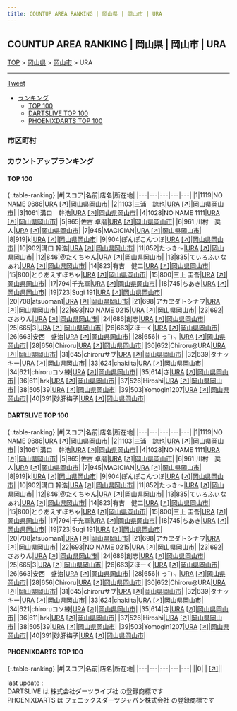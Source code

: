 ```yaml
---
title: COUNTUP AREA RANKING | 岡山県 | 岡山市 | URA
---
```

## COUNTUP AREA RANKING | 岡山県 | 岡山市 | URA

[TOP](/darts/rank/) > [岡山県](/darts/rank/岡山県/) > [岡山市](/darts/rank/岡山県/岡山市/) > URA

___

<a href="https://twitter.com/share?ref_src=twsrc%5Etfw" data-text="COUNTUP AREA RANKING | 岡山県岡山市URA" class="twitter-share-button" data-hashtags="DARTSLIVE,PHOENIXDARTS,darts,ダーツ" data-show-count="false">Tweet</a>

* [ランキング](#カウントアップランキング)
    * [TOP 100](#top-100)
    * [DARTSLIVE TOP 100](#dartslive-top-100)
    * [PHOENIXDARTS TOP 100](#phoenixdarts-top-100)

### 市区町村

<ul>

</ul>

### カウントアップランキング

#### TOP 100



{:.table-ranking}
|#|スコア|名前|店名|所在地|
|---|---|---|---|---|
|1|1119|<span class="rank-name-dl">NO NAME 9686</span>|<a href="/darts/rank/shops/c62a9d866ced22b2b21333aee1bd51e4.html">URA</a> <a href="https://search.dartslive.com/jp/shop/c62a9d866ced22b2b21333aee1bd51e4">[↗]</a>|<a href="/darts/rank/岡山県/岡山市">岡山県岡山市</a>|
|2|1103|<span class="rank-name-dl">三浦　諒也</span>|<a href="/darts/rank/shops/c62a9d866ced22b2b21333aee1bd51e4.html">URA</a> <a href="https://search.dartslive.com/jp/shop/c62a9d866ced22b2b21333aee1bd51e4">[↗]</a>|<a href="/darts/rank/岡山県/岡山市">岡山県岡山市</a>|
|3|1061|<span class="rank-name-dl">溝口　幹浩</span>|<a href="/darts/rank/shops/c62a9d866ced22b2b21333aee1bd51e4.html">URA</a> <a href="https://search.dartslive.com/jp/shop/c62a9d866ced22b2b21333aee1bd51e4">[↗]</a>|<a href="/darts/rank/岡山県/岡山市">岡山県岡山市</a>|
|4|1028|<span class="rank-name-dl">NO NAME 1111</span>|<a href="/darts/rank/shops/c62a9d866ced22b2b21333aee1bd51e4.html">URA</a> <a href="https://search.dartslive.com/jp/shop/c62a9d866ced22b2b21333aee1bd51e4">[↗]</a>|<a href="/darts/rank/岡山県/岡山市">岡山県岡山市</a>|
|5|965|<span class="rank-name-dl">佐古 卓磨</span>|<a href="/darts/rank/shops/c62a9d866ced22b2b21333aee1bd51e4.html">URA</a> <a href="https://search.dartslive.com/jp/shop/c62a9d866ced22b2b21333aee1bd51e4">[↗]</a>|<a href="/darts/rank/岡山県/岡山市">岡山県岡山市</a>|
|6|961|<span class="rank-name-dl">川村　奨人</span>|<a href="/darts/rank/shops/c62a9d866ced22b2b21333aee1bd51e4.html">URA</a> <a href="https://search.dartslive.com/jp/shop/c62a9d866ced22b2b21333aee1bd51e4">[↗]</a>|<a href="/darts/rank/岡山県/岡山市">岡山県岡山市</a>|
|7|945|<span class="rank-name-dl">MAGICIAN</span>|<a href="/darts/rank/shops/c62a9d866ced22b2b21333aee1bd51e4.html">URA</a> <a href="https://search.dartslive.com/jp/shop/c62a9d866ced22b2b21333aee1bd51e4">[↗]</a>|<a href="/darts/rank/岡山県/岡山市">岡山県岡山市</a>|
|8|919|<span class="rank-name-dl">k</span>|<a href="/darts/rank/shops/c62a9d866ced22b2b21333aee1bd51e4.html">URA</a> <a href="https://search.dartslive.com/jp/shop/c62a9d866ced22b2b21333aee1bd51e4">[↗]</a>|<a href="/darts/rank/岡山県/岡山市">岡山県岡山市</a>|
|9|904|<span class="rank-name-dl">ぽんぽこんつぼ</span>|<a href="/darts/rank/shops/c62a9d866ced22b2b21333aee1bd51e4.html">URA</a> <a href="https://search.dartslive.com/jp/shop/c62a9d866ced22b2b21333aee1bd51e4">[↗]</a>|<a href="/darts/rank/岡山県/岡山市">岡山県岡山市</a>|
|10|902|<span class="rank-name-dl">溝口 幹浩</span>|<a href="/darts/rank/shops/c62a9d866ced22b2b21333aee1bd51e4.html">URA</a> <a href="https://search.dartslive.com/jp/shop/c62a9d866ced22b2b21333aee1bd51e4">[↗]</a>|<a href="/darts/rank/岡山県/岡山市">岡山県岡山市</a>|
|11|852|<span class="rank-name-dl">たっき〜</span>|<a href="/darts/rank/shops/c62a9d866ced22b2b21333aee1bd51e4.html">URA</a> <a href="https://search.dartslive.com/jp/shop/c62a9d866ced22b2b21333aee1bd51e4">[↗]</a>|<a href="/darts/rank/岡山県/岡山市">岡山県岡山市</a>|
|12|846|<span class="rank-name-dl">@たくちゃん</span>|<a href="/darts/rank/shops/c62a9d866ced22b2b21333aee1bd51e4.html">URA</a> <a href="https://search.dartslive.com/jp/shop/c62a9d866ced22b2b21333aee1bd51e4">[↗]</a>|<a href="/darts/rank/岡山県/岡山市">岡山県岡山市</a>|
|13|835|<span class="rank-name-dl">てぃろふぃなぁれ</span>|<a href="/darts/rank/shops/c62a9d866ced22b2b21333aee1bd51e4.html">URA</a> <a href="https://search.dartslive.com/jp/shop/c62a9d866ced22b2b21333aee1bd51e4">[↗]</a>|<a href="/darts/rank/岡山県/岡山市">岡山県岡山市</a>|
|14|823|<span class="rank-name-dl">有吉　健二</span>|<a href="/darts/rank/shops/c62a9d866ced22b2b21333aee1bd51e4.html">URA</a> <a href="https://search.dartslive.com/jp/shop/c62a9d866ced22b2b21333aee1bd51e4">[↗]</a>|<a href="/darts/rank/岡山県/岡山市">岡山県岡山市</a>|
|15|800|<span class="rank-name-dl">とりあえずぽちゃ</span>|<a href="/darts/rank/shops/c62a9d866ced22b2b21333aee1bd51e4.html">URA</a> <a href="https://search.dartslive.com/jp/shop/c62a9d866ced22b2b21333aee1bd51e4">[↗]</a>|<a href="/darts/rank/岡山県/岡山市">岡山県岡山市</a>|
|15|800|<span class="rank-name-dl">三上 圭吾</span>|<a href="/darts/rank/shops/c62a9d866ced22b2b21333aee1bd51e4.html">URA</a> <a href="https://search.dartslive.com/jp/shop/c62a9d866ced22b2b21333aee1bd51e4">[↗]</a>|<a href="/darts/rank/岡山県/岡山市">岡山県岡山市</a>|
|17|794|<span class="rank-name-dl">千光軍</span>|<a href="/darts/rank/shops/c62a9d866ced22b2b21333aee1bd51e4.html">URA</a> <a href="https://search.dartslive.com/jp/shop/c62a9d866ced22b2b21333aee1bd51e4">[↗]</a>|<a href="/darts/rank/岡山県/岡山市">岡山県岡山市</a>|
|18|745|<span class="rank-name-dl">ちあき</span>|<a href="/darts/rank/shops/c62a9d866ced22b2b21333aee1bd51e4.html">URA</a> <a href="https://search.dartslive.com/jp/shop/c62a9d866ced22b2b21333aee1bd51e4">[↗]</a>|<a href="/darts/rank/岡山県/岡山市">岡山県岡山市</a>|
|19|723|<span class="rank-name-dl">Sugi 191</span>|<a href="/darts/rank/shops/c62a9d866ced22b2b21333aee1bd51e4.html">URA</a> <a href="https://search.dartslive.com/jp/shop/c62a9d866ced22b2b21333aee1bd51e4">[↗]</a>|<a href="/darts/rank/岡山県/岡山市">岡山県岡山市</a>|
|20|708|<span class="rank-name-dl">atsuoman1</span>|<a href="/darts/rank/shops/c62a9d866ced22b2b21333aee1bd51e4.html">URA</a> <a href="https://search.dartslive.com/jp/shop/c62a9d866ced22b2b21333aee1bd51e4">[↗]</a>|<a href="/darts/rank/岡山県/岡山市">岡山県岡山市</a>|
|21|698|<span class="rank-name-dl">アカヱダトシナヲ</span>|<a href="/darts/rank/shops/c62a9d866ced22b2b21333aee1bd51e4.html">URA</a> <a href="https://search.dartslive.com/jp/shop/c62a9d866ced22b2b21333aee1bd51e4">[↗]</a>|<a href="/darts/rank/岡山県/岡山市">岡山県岡山市</a>|
|22|693|<span class="rank-name-dl">NO NAME 0215</span>|<a href="/darts/rank/shops/c62a9d866ced22b2b21333aee1bd51e4.html">URA</a> <a href="https://search.dartslive.com/jp/shop/c62a9d866ced22b2b21333aee1bd51e4">[↗]</a>|<a href="/darts/rank/岡山県/岡山市">岡山県岡山市</a>|
|23|692|<span class="rank-name-dl">さおりん</span>|<a href="/darts/rank/shops/c62a9d866ced22b2b21333aee1bd51e4.html">URA</a> <a href="https://search.dartslive.com/jp/shop/c62a9d866ced22b2b21333aee1bd51e4">[↗]</a>|<a href="/darts/rank/岡山県/岡山市">岡山県岡山市</a>|
|24|686|<span class="rank-name-dl">創志</span>|<a href="/darts/rank/shops/c62a9d866ced22b2b21333aee1bd51e4.html">URA</a> <a href="https://search.dartslive.com/jp/shop/c62a9d866ced22b2b21333aee1bd51e4">[↗]</a>|<a href="/darts/rank/岡山県/岡山市">岡山県岡山市</a>|
|25|665|<span class="rank-name-dl">3</span>|<a href="/darts/rank/shops/c62a9d866ced22b2b21333aee1bd51e4.html">URA</a> <a href="https://search.dartslive.com/jp/shop/c62a9d866ced22b2b21333aee1bd51e4">[↗]</a>|<a href="/darts/rank/岡山県/岡山市">岡山県岡山市</a>|
|26|663|<span class="rank-name-dl">Ζほーく</span>|<a href="/darts/rank/shops/c62a9d866ced22b2b21333aee1bd51e4.html">URA</a> <a href="https://search.dartslive.com/jp/shop/c62a9d866ced22b2b21333aee1bd51e4">[↗]</a>|<a href="/darts/rank/岡山県/岡山市">岡山県岡山市</a>|
|26|663|<span class="rank-name-dl">安西　盛治</span>|<a href="/darts/rank/shops/c62a9d866ced22b2b21333aee1bd51e4.html">URA</a> <a href="https://search.dartslive.com/jp/shop/c62a9d866ced22b2b21333aee1bd51e4">[↗]</a>|<a href="/darts/rank/岡山県/岡山市">岡山県岡山市</a>|
|28|656|<span class="rank-name-dl">( っ˙˙)╮</span>|<a href="/darts/rank/shops/c62a9d866ced22b2b21333aee1bd51e4.html">URA</a> <a href="https://search.dartslive.com/jp/shop/c62a9d866ced22b2b21333aee1bd51e4">[↗]</a>|<a href="/darts/rank/岡山県/岡山市">岡山県岡山市</a>|
|28|656|<span class="rank-name-dl">Chiroru</span>|<a href="/darts/rank/shops/c62a9d866ced22b2b21333aee1bd51e4.html">URA</a> <a href="https://search.dartslive.com/jp/shop/c62a9d866ced22b2b21333aee1bd51e4">[↗]</a>|<a href="/darts/rank/岡山県/岡山市">岡山県岡山市</a>|
|30|652|<span class="rank-name-dl">Chiroru@URA</span>|<a href="/darts/rank/shops/c62a9d866ced22b2b21333aee1bd51e4.html">URA</a> <a href="https://search.dartslive.com/jp/shop/c62a9d866ced22b2b21333aee1bd51e4">[↗]</a>|<a href="/darts/rank/岡山県/岡山市">岡山県岡山市</a>|
|31|645|<span class="rank-name-dl">chiroruサブ</span>|<a href="/darts/rank/shops/c62a9d866ced22b2b21333aee1bd51e4.html">URA</a> <a href="https://search.dartslive.com/jp/shop/c62a9d866ced22b2b21333aee1bd51e4">[↗]</a>|<a href="/darts/rank/岡山県/岡山市">岡山県岡山市</a>|
|32|639|<span class="rank-name-dl">タナッキー</span>|<a href="/darts/rank/shops/c62a9d866ced22b2b21333aee1bd51e4.html">URA</a> <a href="https://search.dartslive.com/jp/shop/c62a9d866ced22b2b21333aee1bd51e4">[↗]</a>|<a href="/darts/rank/岡山県/岡山市">岡山県岡山市</a>|
|33|624|<span class="rank-name-dl">chakiita</span>|<a href="/darts/rank/shops/c62a9d866ced22b2b21333aee1bd51e4.html">URA</a> <a href="https://search.dartslive.com/jp/shop/c62a9d866ced22b2b21333aee1bd51e4">[↗]</a>|<a href="/darts/rank/岡山県/岡山市">岡山県岡山市</a>|
|34|621|<span class="rank-name-dl">chiroruコソ練</span>|<a href="/darts/rank/shops/c62a9d866ced22b2b21333aee1bd51e4.html">URA</a> <a href="https://search.dartslive.com/jp/shop/c62a9d866ced22b2b21333aee1bd51e4">[↗]</a>|<a href="/darts/rank/岡山県/岡山市">岡山県岡山市</a>|
|35|614|<span class="rank-name-dl">さ</span>|<a href="/darts/rank/shops/c62a9d866ced22b2b21333aee1bd51e4.html">URA</a> <a href="https://search.dartslive.com/jp/shop/c62a9d866ced22b2b21333aee1bd51e4">[↗]</a>|<a href="/darts/rank/岡山県/岡山市">岡山県岡山市</a>|
|36|611|<span class="rank-name-dl">hrk</span>|<a href="/darts/rank/shops/c62a9d866ced22b2b21333aee1bd51e4.html">URA</a> <a href="https://search.dartslive.com/jp/shop/c62a9d866ced22b2b21333aee1bd51e4">[↗]</a>|<a href="/darts/rank/岡山県/岡山市">岡山県岡山市</a>|
|37|526|<span class="rank-name-dl">Hiroshi</span>|<a href="/darts/rank/shops/c62a9d866ced22b2b21333aee1bd51e4.html">URA</a> <a href="https://search.dartslive.com/jp/shop/c62a9d866ced22b2b21333aee1bd51e4">[↗]</a>|<a href="/darts/rank/岡山県/岡山市">岡山県岡山市</a>|
|38|505|<span class="rank-name-dl">39</span>|<a href="/darts/rank/shops/c62a9d866ced22b2b21333aee1bd51e4.html">URA</a> <a href="https://search.dartslive.com/jp/shop/c62a9d866ced22b2b21333aee1bd51e4">[↗]</a>|<a href="/darts/rank/岡山県/岡山市">岡山県岡山市</a>|
|39|503|<span class="rank-name-dl">Yomogin1207</span>|<a href="/darts/rank/shops/c62a9d866ced22b2b21333aee1bd51e4.html">URA</a> <a href="https://search.dartslive.com/jp/shop/c62a9d866ced22b2b21333aee1bd51e4">[↗]</a>|<a href="/darts/rank/岡山県/岡山市">岡山県岡山市</a>|
|40|391|<span class="rank-name-dl">砂肝梅子</span>|<a href="/darts/rank/shops/c62a9d866ced22b2b21333aee1bd51e4.html">URA</a> <a href="https://search.dartslive.com/jp/shop/c62a9d866ced22b2b21333aee1bd51e4">[↗]</a>|<a href="/darts/rank/岡山県/岡山市">岡山県岡山市</a>|


#### DARTSLIVE TOP 100



{:.table-ranking}
|#|スコア|名前|店名|所在地|
|---|---|---|---|---|
|1|1119|<span class="rank-name-dl">NO NAME 9686</span>|<a href="/darts/rank/shops/c62a9d866ced22b2b21333aee1bd51e4.html">URA</a> <a href="https://search.dartslive.com/jp/shop/c62a9d866ced22b2b21333aee1bd51e4">[↗]</a>|<a href="/darts/rank/岡山県/岡山市">岡山県岡山市</a>|
|2|1103|<span class="rank-name-dl">三浦　諒也</span>|<a href="/darts/rank/shops/c62a9d866ced22b2b21333aee1bd51e4.html">URA</a> <a href="https://search.dartslive.com/jp/shop/c62a9d866ced22b2b21333aee1bd51e4">[↗]</a>|<a href="/darts/rank/岡山県/岡山市">岡山県岡山市</a>|
|3|1061|<span class="rank-name-dl">溝口　幹浩</span>|<a href="/darts/rank/shops/c62a9d866ced22b2b21333aee1bd51e4.html">URA</a> <a href="https://search.dartslive.com/jp/shop/c62a9d866ced22b2b21333aee1bd51e4">[↗]</a>|<a href="/darts/rank/岡山県/岡山市">岡山県岡山市</a>|
|4|1028|<span class="rank-name-dl">NO NAME 1111</span>|<a href="/darts/rank/shops/c62a9d866ced22b2b21333aee1bd51e4.html">URA</a> <a href="https://search.dartslive.com/jp/shop/c62a9d866ced22b2b21333aee1bd51e4">[↗]</a>|<a href="/darts/rank/岡山県/岡山市">岡山県岡山市</a>|
|5|965|<span class="rank-name-dl">佐古 卓磨</span>|<a href="/darts/rank/shops/c62a9d866ced22b2b21333aee1bd51e4.html">URA</a> <a href="https://search.dartslive.com/jp/shop/c62a9d866ced22b2b21333aee1bd51e4">[↗]</a>|<a href="/darts/rank/岡山県/岡山市">岡山県岡山市</a>|
|6|961|<span class="rank-name-dl">川村　奨人</span>|<a href="/darts/rank/shops/c62a9d866ced22b2b21333aee1bd51e4.html">URA</a> <a href="https://search.dartslive.com/jp/shop/c62a9d866ced22b2b21333aee1bd51e4">[↗]</a>|<a href="/darts/rank/岡山県/岡山市">岡山県岡山市</a>|
|7|945|<span class="rank-name-dl">MAGICIAN</span>|<a href="/darts/rank/shops/c62a9d866ced22b2b21333aee1bd51e4.html">URA</a> <a href="https://search.dartslive.com/jp/shop/c62a9d866ced22b2b21333aee1bd51e4">[↗]</a>|<a href="/darts/rank/岡山県/岡山市">岡山県岡山市</a>|
|8|919|<span class="rank-name-dl">k</span>|<a href="/darts/rank/shops/c62a9d866ced22b2b21333aee1bd51e4.html">URA</a> <a href="https://search.dartslive.com/jp/shop/c62a9d866ced22b2b21333aee1bd51e4">[↗]</a>|<a href="/darts/rank/岡山県/岡山市">岡山県岡山市</a>|
|9|904|<span class="rank-name-dl">ぽんぽこんつぼ</span>|<a href="/darts/rank/shops/c62a9d866ced22b2b21333aee1bd51e4.html">URA</a> <a href="https://search.dartslive.com/jp/shop/c62a9d866ced22b2b21333aee1bd51e4">[↗]</a>|<a href="/darts/rank/岡山県/岡山市">岡山県岡山市</a>|
|10|902|<span class="rank-name-dl">溝口 幹浩</span>|<a href="/darts/rank/shops/c62a9d866ced22b2b21333aee1bd51e4.html">URA</a> <a href="https://search.dartslive.com/jp/shop/c62a9d866ced22b2b21333aee1bd51e4">[↗]</a>|<a href="/darts/rank/岡山県/岡山市">岡山県岡山市</a>|
|11|852|<span class="rank-name-dl">たっき〜</span>|<a href="/darts/rank/shops/c62a9d866ced22b2b21333aee1bd51e4.html">URA</a> <a href="https://search.dartslive.com/jp/shop/c62a9d866ced22b2b21333aee1bd51e4">[↗]</a>|<a href="/darts/rank/岡山県/岡山市">岡山県岡山市</a>|
|12|846|<span class="rank-name-dl">@たくちゃん</span>|<a href="/darts/rank/shops/c62a9d866ced22b2b21333aee1bd51e4.html">URA</a> <a href="https://search.dartslive.com/jp/shop/c62a9d866ced22b2b21333aee1bd51e4">[↗]</a>|<a href="/darts/rank/岡山県/岡山市">岡山県岡山市</a>|
|13|835|<span class="rank-name-dl">てぃろふぃなぁれ</span>|<a href="/darts/rank/shops/c62a9d866ced22b2b21333aee1bd51e4.html">URA</a> <a href="https://search.dartslive.com/jp/shop/c62a9d866ced22b2b21333aee1bd51e4">[↗]</a>|<a href="/darts/rank/岡山県/岡山市">岡山県岡山市</a>|
|14|823|<span class="rank-name-dl">有吉　健二</span>|<a href="/darts/rank/shops/c62a9d866ced22b2b21333aee1bd51e4.html">URA</a> <a href="https://search.dartslive.com/jp/shop/c62a9d866ced22b2b21333aee1bd51e4">[↗]</a>|<a href="/darts/rank/岡山県/岡山市">岡山県岡山市</a>|
|15|800|<span class="rank-name-dl">とりあえずぽちゃ</span>|<a href="/darts/rank/shops/c62a9d866ced22b2b21333aee1bd51e4.html">URA</a> <a href="https://search.dartslive.com/jp/shop/c62a9d866ced22b2b21333aee1bd51e4">[↗]</a>|<a href="/darts/rank/岡山県/岡山市">岡山県岡山市</a>|
|15|800|<span class="rank-name-dl">三上 圭吾</span>|<a href="/darts/rank/shops/c62a9d866ced22b2b21333aee1bd51e4.html">URA</a> <a href="https://search.dartslive.com/jp/shop/c62a9d866ced22b2b21333aee1bd51e4">[↗]</a>|<a href="/darts/rank/岡山県/岡山市">岡山県岡山市</a>|
|17|794|<span class="rank-name-dl">千光軍</span>|<a href="/darts/rank/shops/c62a9d866ced22b2b21333aee1bd51e4.html">URA</a> <a href="https://search.dartslive.com/jp/shop/c62a9d866ced22b2b21333aee1bd51e4">[↗]</a>|<a href="/darts/rank/岡山県/岡山市">岡山県岡山市</a>|
|18|745|<span class="rank-name-dl">ちあき</span>|<a href="/darts/rank/shops/c62a9d866ced22b2b21333aee1bd51e4.html">URA</a> <a href="https://search.dartslive.com/jp/shop/c62a9d866ced22b2b21333aee1bd51e4">[↗]</a>|<a href="/darts/rank/岡山県/岡山市">岡山県岡山市</a>|
|19|723|<span class="rank-name-dl">Sugi 191</span>|<a href="/darts/rank/shops/c62a9d866ced22b2b21333aee1bd51e4.html">URA</a> <a href="https://search.dartslive.com/jp/shop/c62a9d866ced22b2b21333aee1bd51e4">[↗]</a>|<a href="/darts/rank/岡山県/岡山市">岡山県岡山市</a>|
|20|708|<span class="rank-name-dl">atsuoman1</span>|<a href="/darts/rank/shops/c62a9d866ced22b2b21333aee1bd51e4.html">URA</a> <a href="https://search.dartslive.com/jp/shop/c62a9d866ced22b2b21333aee1bd51e4">[↗]</a>|<a href="/darts/rank/岡山県/岡山市">岡山県岡山市</a>|
|21|698|<span class="rank-name-dl">アカヱダトシナヲ</span>|<a href="/darts/rank/shops/c62a9d866ced22b2b21333aee1bd51e4.html">URA</a> <a href="https://search.dartslive.com/jp/shop/c62a9d866ced22b2b21333aee1bd51e4">[↗]</a>|<a href="/darts/rank/岡山県/岡山市">岡山県岡山市</a>|
|22|693|<span class="rank-name-dl">NO NAME 0215</span>|<a href="/darts/rank/shops/c62a9d866ced22b2b21333aee1bd51e4.html">URA</a> <a href="https://search.dartslive.com/jp/shop/c62a9d866ced22b2b21333aee1bd51e4">[↗]</a>|<a href="/darts/rank/岡山県/岡山市">岡山県岡山市</a>|
|23|692|<span class="rank-name-dl">さおりん</span>|<a href="/darts/rank/shops/c62a9d866ced22b2b21333aee1bd51e4.html">URA</a> <a href="https://search.dartslive.com/jp/shop/c62a9d866ced22b2b21333aee1bd51e4">[↗]</a>|<a href="/darts/rank/岡山県/岡山市">岡山県岡山市</a>|
|24|686|<span class="rank-name-dl">創志</span>|<a href="/darts/rank/shops/c62a9d866ced22b2b21333aee1bd51e4.html">URA</a> <a href="https://search.dartslive.com/jp/shop/c62a9d866ced22b2b21333aee1bd51e4">[↗]</a>|<a href="/darts/rank/岡山県/岡山市">岡山県岡山市</a>|
|25|665|<span class="rank-name-dl">3</span>|<a href="/darts/rank/shops/c62a9d866ced22b2b21333aee1bd51e4.html">URA</a> <a href="https://search.dartslive.com/jp/shop/c62a9d866ced22b2b21333aee1bd51e4">[↗]</a>|<a href="/darts/rank/岡山県/岡山市">岡山県岡山市</a>|
|26|663|<span class="rank-name-dl">Ζほーく</span>|<a href="/darts/rank/shops/c62a9d866ced22b2b21333aee1bd51e4.html">URA</a> <a href="https://search.dartslive.com/jp/shop/c62a9d866ced22b2b21333aee1bd51e4">[↗]</a>|<a href="/darts/rank/岡山県/岡山市">岡山県岡山市</a>|
|26|663|<span class="rank-name-dl">安西　盛治</span>|<a href="/darts/rank/shops/c62a9d866ced22b2b21333aee1bd51e4.html">URA</a> <a href="https://search.dartslive.com/jp/shop/c62a9d866ced22b2b21333aee1bd51e4">[↗]</a>|<a href="/darts/rank/岡山県/岡山市">岡山県岡山市</a>|
|28|656|<span class="rank-name-dl">( っ˙˙)╮</span>|<a href="/darts/rank/shops/c62a9d866ced22b2b21333aee1bd51e4.html">URA</a> <a href="https://search.dartslive.com/jp/shop/c62a9d866ced22b2b21333aee1bd51e4">[↗]</a>|<a href="/darts/rank/岡山県/岡山市">岡山県岡山市</a>|
|28|656|<span class="rank-name-dl">Chiroru</span>|<a href="/darts/rank/shops/c62a9d866ced22b2b21333aee1bd51e4.html">URA</a> <a href="https://search.dartslive.com/jp/shop/c62a9d866ced22b2b21333aee1bd51e4">[↗]</a>|<a href="/darts/rank/岡山県/岡山市">岡山県岡山市</a>|
|30|652|<span class="rank-name-dl">Chiroru@URA</span>|<a href="/darts/rank/shops/c62a9d866ced22b2b21333aee1bd51e4.html">URA</a> <a href="https://search.dartslive.com/jp/shop/c62a9d866ced22b2b21333aee1bd51e4">[↗]</a>|<a href="/darts/rank/岡山県/岡山市">岡山県岡山市</a>|
|31|645|<span class="rank-name-dl">chiroruサブ</span>|<a href="/darts/rank/shops/c62a9d866ced22b2b21333aee1bd51e4.html">URA</a> <a href="https://search.dartslive.com/jp/shop/c62a9d866ced22b2b21333aee1bd51e4">[↗]</a>|<a href="/darts/rank/岡山県/岡山市">岡山県岡山市</a>|
|32|639|<span class="rank-name-dl">タナッキー</span>|<a href="/darts/rank/shops/c62a9d866ced22b2b21333aee1bd51e4.html">URA</a> <a href="https://search.dartslive.com/jp/shop/c62a9d866ced22b2b21333aee1bd51e4">[↗]</a>|<a href="/darts/rank/岡山県/岡山市">岡山県岡山市</a>|
|33|624|<span class="rank-name-dl">chakiita</span>|<a href="/darts/rank/shops/c62a9d866ced22b2b21333aee1bd51e4.html">URA</a> <a href="https://search.dartslive.com/jp/shop/c62a9d866ced22b2b21333aee1bd51e4">[↗]</a>|<a href="/darts/rank/岡山県/岡山市">岡山県岡山市</a>|
|34|621|<span class="rank-name-dl">chiroruコソ練</span>|<a href="/darts/rank/shops/c62a9d866ced22b2b21333aee1bd51e4.html">URA</a> <a href="https://search.dartslive.com/jp/shop/c62a9d866ced22b2b21333aee1bd51e4">[↗]</a>|<a href="/darts/rank/岡山県/岡山市">岡山県岡山市</a>|
|35|614|<span class="rank-name-dl">さ</span>|<a href="/darts/rank/shops/c62a9d866ced22b2b21333aee1bd51e4.html">URA</a> <a href="https://search.dartslive.com/jp/shop/c62a9d866ced22b2b21333aee1bd51e4">[↗]</a>|<a href="/darts/rank/岡山県/岡山市">岡山県岡山市</a>|
|36|611|<span class="rank-name-dl">hrk</span>|<a href="/darts/rank/shops/c62a9d866ced22b2b21333aee1bd51e4.html">URA</a> <a href="https://search.dartslive.com/jp/shop/c62a9d866ced22b2b21333aee1bd51e4">[↗]</a>|<a href="/darts/rank/岡山県/岡山市">岡山県岡山市</a>|
|37|526|<span class="rank-name-dl">Hiroshi</span>|<a href="/darts/rank/shops/c62a9d866ced22b2b21333aee1bd51e4.html">URA</a> <a href="https://search.dartslive.com/jp/shop/c62a9d866ced22b2b21333aee1bd51e4">[↗]</a>|<a href="/darts/rank/岡山県/岡山市">岡山県岡山市</a>|
|38|505|<span class="rank-name-dl">39</span>|<a href="/darts/rank/shops/c62a9d866ced22b2b21333aee1bd51e4.html">URA</a> <a href="https://search.dartslive.com/jp/shop/c62a9d866ced22b2b21333aee1bd51e4">[↗]</a>|<a href="/darts/rank/岡山県/岡山市">岡山県岡山市</a>|
|39|503|<span class="rank-name-dl">Yomogin1207</span>|<a href="/darts/rank/shops/c62a9d866ced22b2b21333aee1bd51e4.html">URA</a> <a href="https://search.dartslive.com/jp/shop/c62a9d866ced22b2b21333aee1bd51e4">[↗]</a>|<a href="/darts/rank/岡山県/岡山市">岡山県岡山市</a>|
|40|391|<span class="rank-name-dl">砂肝梅子</span>|<a href="/darts/rank/shops/c62a9d866ced22b2b21333aee1bd51e4.html">URA</a> <a href="https://search.dartslive.com/jp/shop/c62a9d866ced22b2b21333aee1bd51e4">[↗]</a>|<a href="/darts/rank/岡山県/岡山市">岡山県岡山市</a>|


#### PHOENIXDARTS TOP 100



{:.table-ranking}
|#|スコア|名前|店名|所在地|
|---|---|---|---|---|
||0|<span class="rank-name-dl"> </span>|<a href="/darts/rank/shops/.html"></a> <a href="">[↗]</a>|<a href="/darts/rank//"></a>|


<div class="footer border-top border-gray-light mt-5 pt-3 text-right text-gray">
    last update : <span style="font-weight: italic" id="foot_last_modified"></span><br />
    DARTSLIVE は 株式会社ダーツライブ社 の登録商標です<br />
    PHOENIXDARTS は フェニックスダーツジャパン株式会社 の登録商標です<br />
</div>

<script src="https://cdnjs.cloudflare.com/ajax/libs/jquery.tablesorter/2.31.3/js/jquery.tablesorter.min.js" integrity="sha512-qzgd5cYSZcosqpzpn7zF2ZId8f/8CHmFKZ8j7mU4OUXTNRd5g+ZHBPsgKEwoqxCtdQvExE5LprwwPAgoicguNg==" crossorigin="anonymous" referrerpolicy="no-referrer"></script>
<link rel="stylesheet" href="https://cdnjs.cloudflare.com/ajax/libs/jquery.tablesorter/2.31.3/css/theme.default.min.css" integrity="sha512-wghhOJkjQX0Lh3NSWvNKeZ0ZpNn+SPVXX1Qyc9OCaogADktxrBiBdKGDoqVUOyhStvMBmJQ8ZdMHiR3wuEq8+w==" crossorigin="anonymous" referrerpolicy="no-referrer" />
<script>
$(function() {
    $(".table-ranking").tablesorter({sortList:[[0, 0]]});
    $("#foot_last_modified").text(formatDate(new Date(document.lastModified), 'yyyy-MM-dd HH:mm:ss'));
});
</script>

<script async src="https://platform.twitter.com/widgets.js" charset="utf-8"></script>